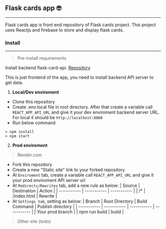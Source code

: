 ## Flask cards app 🤓

---

Flask cards app is front end repository of Flask cards project.
This project uses Reactjs and firebase to store and display flask cards.

### Install

---

> Pre-install requirements

Install backend flask-card-api. [Repository](https://github.com/faceless5879/flask-card-api)

This is just frontend of the app, you need to install backend API server to get data.

1. **Local/Dev enviroment**

- Clone this repository
- Create .env.local file in root directory. After that create a variable call `REACT_APP_API_URL` and give it your dev enviroment backend server URL. For local it should be `http://localhost:8080`
- Run below command

```
> npm install
> npm start
```

2. **Prod enviroment**

> Render.com

- Fork this repository
- Create a new "Static site" link to your forked repository
- At `Enviroment` tab, create a variable call `REACT_APP_API_URL` and give it your prod enviroment API server url
- At `Redirects/Rewrites` tab, add a new rule as below:
  | Source | Destination | Action |
  | ----------- | ----------- | ----------- |
  | /\* | /index.html | Rewrite |
- At `Settings tab`, setting as below:
  | Branch | Root Directory | Build Command | Publish directory |
  | ----------- | ----------- | ----------- | ----------- |
  | Your prod branch | | npm run build | build |

> Other site (todo)
